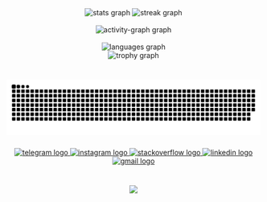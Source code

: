 <div align="center">
  <img src="https://github-readme-stats.vercel.app/api?username=MoeeinAali&hide_title=false&hide_rank=false&show_icons=true&include_all_commits=true&count_private=true&disable_animations=false&theme=merko&locale=en&hide_border=false" height="150" alt="stats graph"  />
  <img src="https://streak-stats.demolab.com?user=MoeeinAali&locale=en&mode=daily&theme=merko&hide_border=false&border_radius=5" height="150" alt="streak graph"  />
</div>


<br clear="both">

<div align="center">
  <img src="https://github-readme-activity-graph.vercel.app/graph?username=MoeeinAali&radius=16&theme=merko&area=true&order=5&hide_border=false" height="263" alt="activity-graph graph"  />
</div>



<br clear="both">

<div align="center">
  <img src="https://github-readme-stats.vercel.app/api/top-langs?username=MoeeinAali&locale=en&hide_title=false&layout=compact&card_width=320&langs_count=12&theme=merko&hide_border=false&order=2" height="230" alt="languages graph"  />
</div>

<div align="center">
  <img src="https://github-profile-trophy.vercel.app?username=MoeeinAali&theme=onestar&column=10&row=2&margin-w=8&margin-h=8&no-bg=false&no-frame=false&order=4" height="150" alt="trophy graph"  />
</div>

###

<br clear="both">

<img src="https://raw.githubusercontent.com/MoeeinAali/MoeeinAali/output/snake.svg" alt="Snake animation" />

###

<div align="center">
  <a href="https://t.me/Moeein_Aali" target="_blank">
    <img src="https://img.shields.io/static/v1?message=Telegram&logo=telegram&label=&color=2CA5E0&logoColor=white&labelColor=&style=for-the-badge" height="35" alt="telegram logo"  />
  </a>
  <a href="https://instagram.com/moeein_aali" target="_blank">
    <img src="https://img.shields.io/static/v1?message=Instagram&logo=instagram&label=&color=E4405F&logoColor=white&labelColor=&style=for-the-badge" height="35" alt="instagram logo"  />
  </a>
  <a href="https://stackoverflow.com/users/23281069/moeein-aali" target="_blank">
    <img src="https://img.shields.io/static/v1?message=Stackoverflow&logo=stackoverflow&label=&color=FE7A16&logoColor=white&labelColor=&style=for-the-badge" height="35" alt="stackoverflow logo"  />
  </a>
  <a href="https://www.linkedin.com/in/moeein" target="_blank">
    <img src="https://img.shields.io/static/v1?message=LinkedIn&logo=linkedin&label=&color=0077B5&logoColor=white&labelColor=&style=for-the-badge" height="35" alt="linkedin logo"  />
  </a>
  <a href="mailto:moeeeinaali@gmail.com" target="_blank">
    <img src="https://img.shields.io/static/v1?message=Gmail&logo=gmail&label=&color=D14836&logoColor=white&labelColor=&style=for-the-badge" height="35" alt="gmail logo"  />
  </a>
</div>

###

<br clear="both">

<div align="center">
  <img src="https://profile-counter.glitch.me/MoeeinAali/count.svg?"  />
</div>

###
